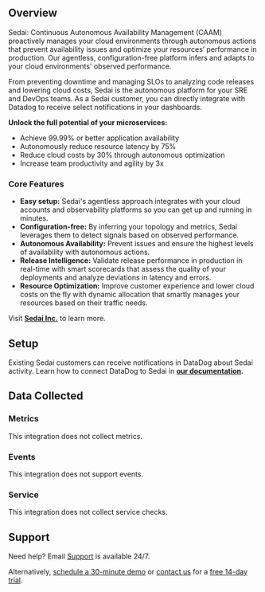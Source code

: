 
## Overview


Sedai: Continuous Autonomous Availability Management (CAAM) proactively manages your cloud environments through autonomous actions that prevent availability issues and optimize your resources’ performance in production. Our agentless, configuration-free platform infers and adapts to your cloud environments' observed performance. 

From preventing downtime and managing SLOs to analyzing code releases and lowering cloud costs, Sedai is the autonomous platform for your SRE and DevOps teams. As a Sedai customer, you can directly integrate with Datadog to receive select notifications in your dashboards.

**Unlock the full potential of your microservices:**
* Achieve 99.99% or better application availability
* Autonomously reduce resource latency by 75%
* Reduce cloud costs by 30% through autonomous optimization
* Increase team productivity and agility by 3x

### Core Features

* **Easy setup:** Sedai's agentless approach integrates with your cloud accounts and observability platforms so you can get up and running in minutes.
* **Configuration-free:** By inferring your topology and metrics, Sedai leverages them to detect signals based on observed performance.
* **Autonomous Availability:** Prevent issues and ensure the highest levels of availability with autonomous actions.
* **Release Intelligence:** Validate release performance in production in real-time with smart scorecards that assess the quality of your deployments and analyze deviations in latency and errors.
* **Resource Optimization:** Improve customer experience and lower cloud costs on the fly with dynamic allocation that smartly manages your resources based on their traffic needs.

Visit **[Sedai Inc.][1]** to learn more.

## Setup
Existing Sedai customers can receive notifications in DataDog about Sedai activity. Learn how to connect DataDog to Sedai in **[our documentation][6].**


## Data Collected

### Metrics

This integration does not collect metrics.

### Events

This integration does not support events.

### Service

This integration does not collect service checks.

## Support

Need help? Email [Support][3] is available 24/7.

Alternatively, [schedule a 30-minute demo][2] or [contact us][5] for a [free 14-day trial][2]. 


[1]:[https://www.sedai.io]
[2]:[https://calendly.com/sedai/sedai-demo]
[3]:[email:support@sedai.io]
[4]:[https://sedai.gitbook.io/sedai/]
[5]:[email:contact@sedai.io]
[6]:[https://sedai.gitbook.io/sedai/sedai-user-guide/controls/notifications]
